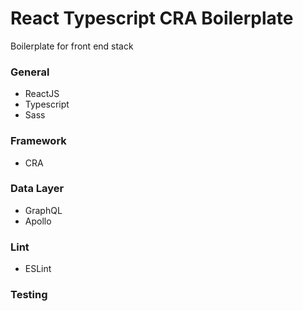 # React Typescript CRA Boilerplate
Boilerplate for front end stack

### General
- ReactJS
- Typescript
- Sass

### Framework
- CRA

### Data Layer
- GraphQL
- Apollo

### Lint
- ESLint

### Testing
